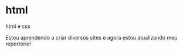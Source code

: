 # html
 html e css

 Estou aprendendo a criar diversos sites e agora estou atualizando meu repertório!

